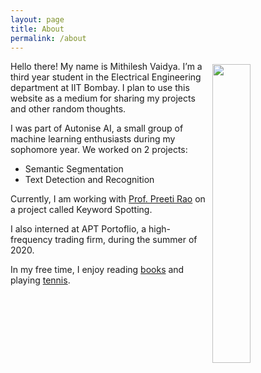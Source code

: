 ```yaml
---
layout: page
title: About
permalink: /about
---
```

<img style="float: right; width: 35%; padding: 5px;" src=" {{site.url}}/assets/img/profile.jpg ">

Hello there! My name is Mithilesh Vaidya. I’m a third year student in the Electrical Engineering department at IIT Bombay. I plan to use this website as a medium for sharing my projects and other random thoughts.

I was part of Autonise AI, a small group of machine learning enthusiasts during my sophomore year.
We worked on 2 projects:
* Semantic Segmentation
* Text Detection and Recognition

Currently, I am working with [Prof. Preeti Rao](https://www.ee.iitb.ac.in/web/people/faculty/home/prao) on a project called Keyword Spotting.

I also interned at APT Portoflio, a high-frequency trading firm, during the summer of 2020.

In my free time, I enjoy reading [books]({{site.url}}/books) and playing [tennis]({{site.url}}/tennis).

